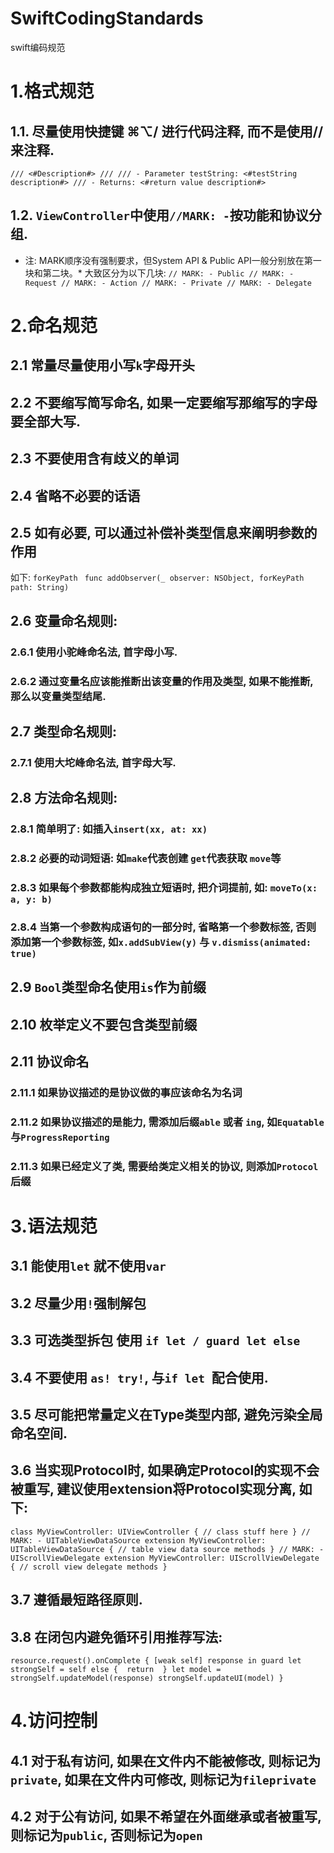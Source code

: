 # SwiftCodingStandards
swift编码规范


# 1.格式规范

## 1.1. 尽量使用快捷键 ⌘⌥/ 进行代码注释, 而不是使用// 来注释.
`
/// <#Description#>
///
/// - Parameter testString: <#testString description#>
/// - Returns: <#return value description#>
`
## 1.2. `ViewController`中使用`//MARK: -`按功能和协议分组.
* 注: MARK顺序没有强制要求，但System API & Public API一般分别放在第一块和第二块。*
大致区分为以下几块:
`
// MARK: - Public
// MARK: - Request
// MARK: - Action
// MARK: - Private
// MARK: - Delegate
`
# 2.命名规范

## 2.1 常量尽量使用小写`k`字母开头
## 2.2 不要缩写简写命名, 如果一定要缩写那缩写的字母要全部大写.
## 2.3 不要使用含有歧义的单词
## 2.4 省略不必要的话语
## 2.5 如有必要, 可以通过补偿补类型信息来阐明参数的作用
如下: `forKeyPath `
`
func addObserver(_ observer: NSObject, forKeyPath path: String)
`
## 2.6 变量命名规则: 
### 2.6.1 使用小驼峰命名法, 首字母小写.
### 2.6.2 通过变量名应该能推断出该变量的作用及类型, 如果不能推断, 那么以变量类型结尾.

## 2.7 类型命名规则:
### 2.7.1 使用大坨峰命名法, 首字母大写.

## 2.8 方法命名规则:
### 2.8.1 简单明了: 如插入`insert(xx, at: xx)`
### 2.8.2 必要的动词短语: 如`make`代表创建 `get`代表获取 `move`等
### 2.8.3 如果每个参数都能构成独立短语时, 把介词提前, 如: `moveTo(x: a, y: b)`
### 2.8.4 当第一个参数构成语句的一部分时, 省略第一个参数标签, 否则添加第一个参数标签, 如`x.addSubView(y)` 与 `v.dismiss(animated: true)`

## 2.9 `Bool`类型命名使用`is`作为前缀
## 2.10 枚举定义不要包含类型前缀

## 2.11 协议命名
### 2.11.1 如果协议描述的是协议做的事应该命名为名词
### 2.11.2 如果协议描述的是能力, 需添加后缀`able` 或者 `ing`, 如`Equatable`与`ProgressReporting`
### 2.11.3 如果已经定义了类, 需要给类定义相关的协议, 则添加`Protocol`后缀

# 3.语法规范

## 3.1 能使用`let` 就不使用`var`
## 3.2 尽量少用`!`强制解包
## 3.3 可选类型拆包 使用 `if let / guard let else`
## 3.4 不要使用 `as! try!`, 与`if let `配合使用.
## 3.5 尽可能把常量定义在Type类型内部, 避免污染全局命名空间.
## 3.6 当实现Protocol时, 如果确定Protocol的实现不会被重写, 建议使用extension将Protocol实现分离, 如下:
`
class MyViewController: UIViewController {
  // class stuff here
}
// MARK: - UITableViewDataSource
extension MyViewController: UITableViewDataSource {
  // table view data source methods
}
// MARK: - UIScrollViewDelegate
extension MyViewController: UIScrollViewDelegate {
  // scroll view delegate methods
}
`
## 3.7 遵循最短路径原则.
## 3.8 在闭包内避免循环引用推荐写法:
`
resource.request().onComplete { [weak self] response in
    guard let strongSelf = self else { 
        return 
    }
    let model = strongSelf.updateModel(response)
    strongSelf.updateUI(model)
}
`

# 4.访问控制

## 4.1 对于私有访问, 如果在文件内不能被修改, 则标记为`private`, 如果在文件内可修改, 则标记为`fileprivate`
## 4.2 对于公有访问, 如果不希望在外面继承或者被重写, 则标记为`public`, 否则标记为`open`
